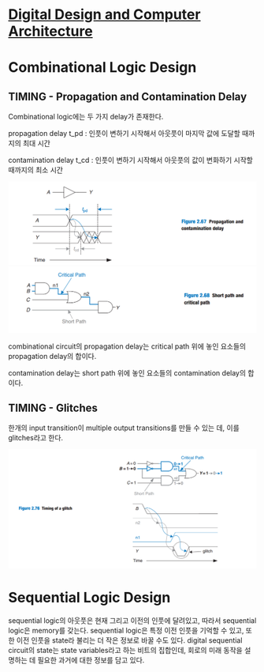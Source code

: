 # [Digital Design and Computer Architecture](https://www.amazon.com/-/ko/dp/0128200642/ref=sr_1_3?crid=I28YY3UQUY68&keywords=Digital+Design+and+Computer+Architecture&qid=1667398835&qu=eyJxc2MiOiIxLjk1IiwicXNhIjoiMS42NCIsInFzcCI6IjEuNjgifQ%3D%3D&sprefix=digital+design+and+computer+architecture%2Caps%2C264&sr=8-3)

# Combinational Logic Design

## TIMING - Propagation and Contamination Delay

Combinational logic에는 두 가지 delay가 존재한다.

propagation delay t_pd : 인풋이 변하기 시작해서 아웃풋이 마지막 값에 도달할 때까지의 최대 시간

contamination delay t_cd : 인풋이 변하기 시작해서 아웃풋의 값이 변화하기 시작할 때까지의 최소 시간

<img src="https://github.com/yunseokjeon/TodayILearned/blob/main/Readings/Hardware/Digital_Design_and_Computer_Architecture/images/2/2_67.png?raw=true">

<img src="https://github.com/yunseokjeon/TodayILearned/blob/main/Readings/Hardware/Digital_Design_and_Computer_Architecture/images/2/2_68.png?raw=true">

combinational circuit의 propagation delay는 critical path 위에 놓인 요소들의 propagation delay의 합이다.

contamination delay는 short path 위에 놓인 요소들의 contamination delay의 합이다.

## TIMING - Glitches

한개의 input transition이 multiple output transitions를 만들 수 있는 데, 이를 glitches라고 한다.

<img src="https://github.com/yunseokjeon/TodayILearned/blob/main/Readings/Hardware/Digital_Design_and_Computer_Architecture/images/2/2_76.png?raw=true">


# Sequential Logic Design

sequential logic의 아웃풋은 현재 그리고 이전의 인풋에 달려있고, 따라서 sequential logic은 memory를 갖는다. sequential logic은 특정 이전 인풋을 기억할 수 있고, 또한 이전 인풋을 state라 불리는 더 작은 정보로 바꿀 수도 있다. digital sequential circuit의  state는 state variables라고 하는 비트의 집합인데, 회로의 미래 동작을 설명하는 데 필요한 과거에 대한 정보를 담고 있다.

